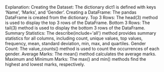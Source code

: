 Explanation:
Creating the Dataset: The dictionary dict1 is defined with keys ‘Name’, ‘Marks’, and ‘Gender’.
Creating a DataFrame: The pandas DataFrame is created from the dictionary.
Top 3 Rows: The head(3) method is used to display the top 3 rows of the DataFrame.
Bottom 3 Rows: The tail(3) method is used to display the bottom 3 rows of the DataFrame.
Summary Statistics: The describe(include='all') method provides summary statistics for all columns, including count, unique values, top values, frequency, mean, standard deviation, min, max, and quartiles.
Gender Count: The value_counts() method is used to count the occurrences of each gender.
Average Marks: The mean() method calculates the average marks.
Maximum and Minimum Marks: The max() and min() methods find the highest and lowest marks, respectively.
